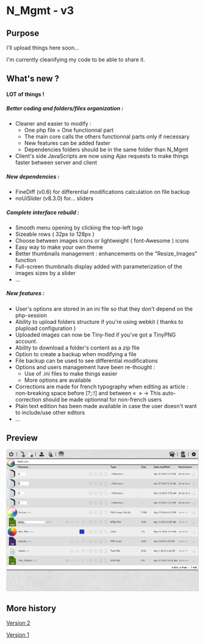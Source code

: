 # N_Mgmt - v3
## Purpose

I'll upload things here soon…

I'm currently cleanifying my code to be able to share it.

## What's new ?
#### LOT of things !
##### Better coding and folders/files organization :
  - Cleaner and easier to modify :
    - One php file = One functionnal part
    - The main core calls the others functionnal parts only if necessary
    - New features can be added faster
    - Dependencies folders should be in the same folder than N_Mgmt
  - Client's side JavaScripts are now using Ajax requests to make things faster between server and client

##### New dependencies :
  - FineDiff (v0.6) for differential modifications calculation on file backup
  - noUiSlider (v8.3.0) for… sliders

##### Complete interface rebuild :
  - Smooth menu opening by clicking the top-left logo
  - Sizeable rows ( 32px to 128px )
  - Choose between images icons or lightweight ( font-Awesome ) icons
  - Easy way to make your own theme
  - Better thumbnails management : enhancements on the "Resize_Images" function
  - Full-screen thumbnails display added with parameterization of the images sizes by a slider
  - …

##### New features :
  - User's options are stored in an ini file so that they don't depend on the php-session
  - Ability to upload folders structure if you're using webkit ( thanks to plupload configuration )
  - Uploaded images can now be Tiny-fied if you've got a TinyPNG account.
  - Ability to download a folder's content as a zip file
  - Option to create a backup when modifying a file
  - File backup can be used to see differential modifications
  - Options and users management have been re-thought :
    - Use of .ini files to make things easier
    - More options are available
  - Corrections are made for french typography when editing as article : non-breaking space before [?;:!] and between «  »
    -> This auto-correction should be made optionnal for non-french users
  - Plain text edition has been made available in case the user doesn't want to include/use other editors
  - …


## Preview
![alt tag](https://raw.githubusercontent.com/NTakit/N_Mgmt/master/preview-3.x.png)


## More history

[Version 2](https://github.com/NTakit/N_Mgmt/blob/_old_v2/README.md)

[Version 1](https://github.com/NTakit/N_Mgmt/blob/_old_v1/README.md)

